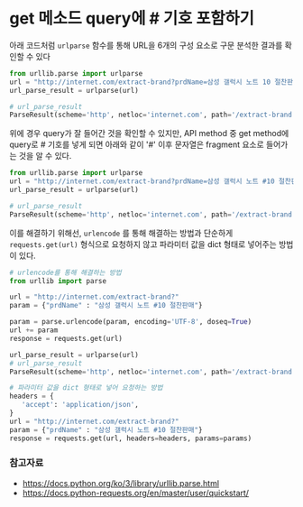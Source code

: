 # get 메소드 query에 \# 기호 포함하기

아래 코드처럼 `urlparse` 함수를 통해 URL을 6개의 구성 요소로 구문 분석한 결과를 확인할 수 있다

```python
from urllib.parse import urlparse
url = "http://internet.com/extract-brand?prdName=삼성 갤럭시 노트 10 절찬판매"
url_parse_result = urlparse(url)
```

```python
# url_parse_result
ParseResult(scheme='http', netloc='internet.com', path='/extract-brand', params='', query='prdName=삼성 갤럭시 노트 10 절찬판매', fragment='')
```



위에 경우 query가 잘 들어간 것을 확인할 수 있지만, API method 중 get method에 query로 # 기호를 넣게 되면 아래와 같이 '#'  이후 문자열은 fragment 요소로 들어가는 것을 알 수 있다.

```python
from urllib.parse import urlparse
url = "http://internet.com/extract-brand?prdName=삼성 갤럭시 노트 #10 절찬판매"
url_parse_result = urlparse(url)
```

```python
# url_parse_result
ParseResult(scheme='http', netloc='internet.com', path='/extract-brand', params='', query='prdName=삼성 갤럭시 노트 ', fragment='10 절찬판매')
```



이를 해결하기 위해선, `urlencode` 를 통해 해결하는 방법과 단순하게 `requests.get(url)` 형식으로 요청하지 않고 파라미터 값을 dict 형태로 넣어주는 방법이 있다.

```python
# urlencode를 통해 해결하는 방법
from urllib import parse

url = "http://internet.com/extract-brand?"
param = {"prdName" : "삼성 갤럭시 노트 #10 절찬판매"}

param = parse.urlencode(param, encoding='UTF-8', doseq=True)
url += param
response = requests.get(url)

url_parse_result = urlparse(url)
# url_parse_result
ParseResult(scheme='http', netloc='internet.com', path='/extract-brand', params='', query='prdName=%EC%82%BC%EC%84%B1+%EA%B0%A4%EB%9F%AD%EC%8B%9C+%EB%85%B8%ED%8A%B8+%2310+%EC%A0%88%EC%B0%AC%ED%8C%90%EB%A7%A4', fragment='')
```

 ```python
# 파라미터 값을 dict 형태로 넣어 요청하는 방법
headers = {
    'accept': 'application/json',
}
url = "http://internet.com/extract-brand?"
param = {"prdName" : "삼성 갤럭시 노트 #10 절찬판매"}
response = requests.get(url, headers=headers, params=params)
 ```



### 참고자료

- https://docs.python.org/ko/3/library/urllib.parse.html
- https://docs.python-requests.org/en/master/user/quickstart/